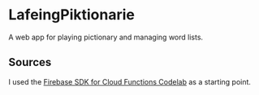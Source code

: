 # LafeingPiktionarie

A web app for playing pictionary and managing word lists.

## Sources

I used the [Firebase SDK for Cloud Functions Codelab](https://codelabs.developers.google.com/codelabs/firebase-cloud-functions/) as a starting point.
